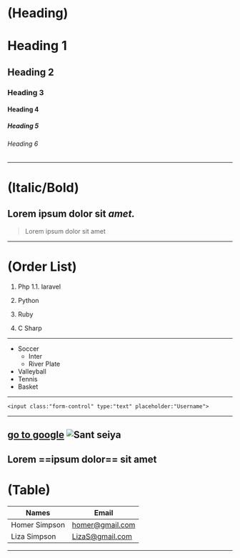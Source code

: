 # (Heading)
# Heading 1
## Heading 2
### Heading 3
#### Heading 4
##### Heading 5
###### Heading 6
---
# (Italic/Bold)
Lorem ipsum **dolor** sit ***amet.***
---
> Lorem ipsum dolor sit amet
---
# (Order List)
1. Php
    1.1. laravel
    
2. Python
3. Ruby
4. C Sharp
---
- Soccer
    - Inter
    - River Plate
- Valleyball
- Tennis
- Basket
---
`<input class:"form-control" type:"text" placeholder:"Username">`

---
[go to google](Http://www.google.com)
![Sant seiya](https://encrypted-tbn0.gstatic.com/images?q=tbn:ANd9GcQuG2G54mJYdnXCuox_Vnl8DuMce_aoZjVU0w&usqp=CAU)
---
Lorem ==ipsum dolor== sit amet
---
# (Table)
| Names | Email |
|-----------|-----------|
|Homer Simpson | homer@gmail.com|
Liza Simpson | LizaS@gmail.com|
---


